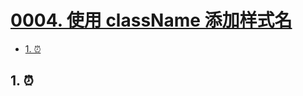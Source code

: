 # [0004. 使用 className 添加样式名](https://github.com/Tdahuyou/TNotes.react/tree/main/notes/0004.%20%E4%BD%BF%E7%94%A8%20className%20%E6%B7%BB%E5%8A%A0%E6%A0%B7%E5%BC%8F%E5%90%8D)

<!-- region:toc -->

- [1. ⏰](#1-)

<!-- endregion:toc -->

## 1. ⏰
